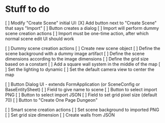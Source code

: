 # Stuff to do

[ ] Modify "Create Scene" initial UI:
  [X] Add button next to "Create Scene" that says "Import"
  [ ] Button creates a dialog
  [ ] Import will perform dummy scene creation actions
  [ ] Import must be one-time action, after which normal scene edit UI should work

[ ] Dummy scene creation actions
  [ ] Create new scene object
  [ ] Define the scene background with a dummy image artifact
  [ ] Define the scene dimensions according to the image dimensions
  [ ] Define the grid size based on a constant
  [ ] Add a square wall system in the middle of the map
  [ ] Set the lighting to dynamic
  [ ] Set the default camera view to center the map

[ ] Button Dialog UI - extends FormApplication (or SceneConfig or BaseEntitySheet)
  [ ] Field to give name to scene
  [ ] Button to select import PNG
  [ ] Button to select import JSON
  [ ] Field to set grid pixel size (default 70)
  [ ] Button to "Create One Page Dungeon"

[ ] Smart scene creation actions
  [ ] Set scene background to imported PNG
  [ ] Set grid size dimension
  [ ] Create walls from JSON

